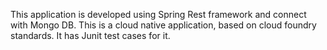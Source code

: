 This application is developed using Spring Rest framework and connect with Mongo DB. This is a cloud native application, based on cloud foundry standards. It has Junit test cases for it.
